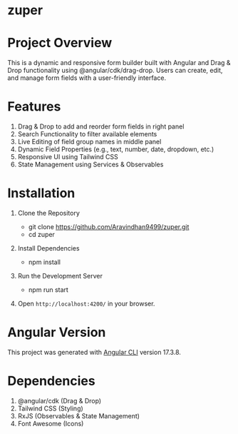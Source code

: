 # zuper

# Project Overview

This is a dynamic and responsive form builder built with Angular and Drag & Drop functionality using @angular/cdk/drag-drop. Users can create, edit, and manage form fields with a user-friendly interface.

# Features

1. Drag & Drop to add and reorder form fields in right panel
2. Search Functionality to filter available elements
3. Live Editing of field group names in middle panel
4. Dynamic Field Properties (e.g., text, number, date, dropdown, etc.)
5. Responsive UI using Tailwind CSS
6. State Management using Services & Observables

# Installation

1. Clone the Repository

    - git clone https://github.com/Aravindhan9499/zuper.git
    - cd zuper

2. Install Dependencies

    - npm install

3. Run the Development Server

    - npm run start

4. Open `http://localhost:4200/` in your browser.


# Angular Version

This project was generated with [Angular CLI](https://github.com/angular/angular-cli) version 17.3.8.

# Dependencies

1. @angular/cdk (Drag & Drop)
2. Tailwind CSS (Styling)
3. RxJS (Observables & State Management)
4. Font Awesome (Icons)
